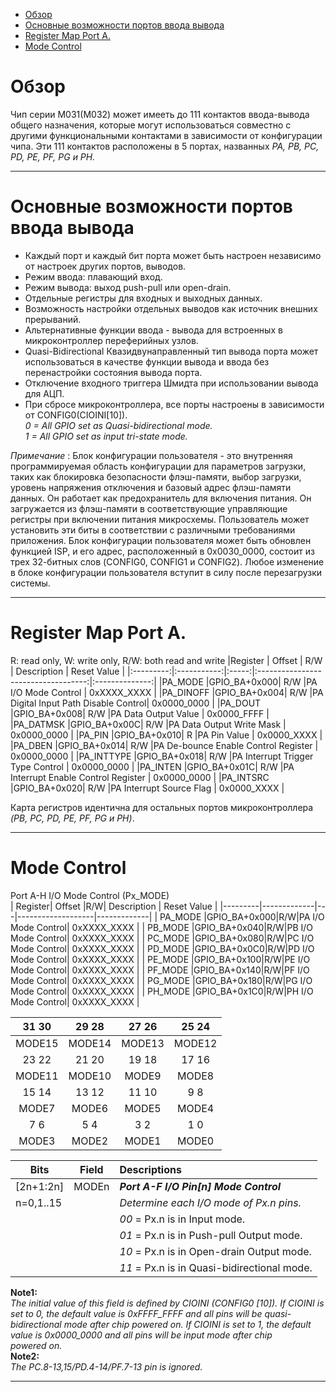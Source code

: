 * [Обзор](#Обзор)
* [Основные возможности портов ввода вывода](#Основные-возможности-портов-ввода-вывода)
* [Register Map Port A.](#Register-Map-Port-A.)
* [Mode Control](#Mode-Control)  
# Обзор   
Чип серии M031(М032) может имееть до 111 контактов ввода-вывода общего назначения, которые могут использоваться совместно
с другими функциональными контактами в зависимости от конфигурации чипа. Эти 111 контактов расположены в 5 портах, названных
*PA, PB, PC, PD, PE, PF, PG и PH.*
***
# Основные возможности портов ввода вывода  
- Каждый порт и каждый бит порта может быть настроен независимо от настроек других портов, выводов.
- Режим ввода: плавающий вход.
- Режим вывода: выход push-pull или open-drain.
- Отдельные регистры для входных и выходных данных.
- Возможность настройки отдельных выводов как источник внешних прерываний.
- Альтернативные функции ввода - вывода для встроенных в микроконтроллер переферийных узлов.
- Quasi-Bidirectional Квазидвунаправленный тип вывода порта может использоваться в качестве функции вывода и ввода без
  перенастройки состояния вывода порта.
- Отключение входного триггера Шмидта при использовании вывода для АЦП.  
- При сбросе микроконтроллера, все порты настроены в зависимости от CONFIG0(CIOINI[10]).  
*0 = All GPIO set as Quasi-bidirectional mode.*  
*1 = All GPIO set as input tri-state mode.*
  
*Примечание* : Блок конфигурации пользователя - это внутренняя программируемая область конфигурации для параметров загрузки, таких как 
блокировка безопасности флэш-памяти, выбор загрузки, уровень напряжения отключения и базовый адрес флэш-памяти данных. Он работает как предохранитель для включения питания. Он загружается из флэш-памяти в соответствующие управляющие регистры при включении питания микросхемы. Пользователь может установить эти биты в соответствии с различными требованиями приложения.
Блок конфигурации пользователя может быть обновлен функцией ISP, и его адрес, расположенный в 0x0030_0000, состоит из трех 32-битных слов (CONFIG0, CONFIG1 и CONFIG2). Любое изменение в блоке конфигурации пользователя вступит в силу после перезагрузки системы.  
***
# Register Map Port A.  
R: read only, W: write only, R/W: both read and write
|Register   |    Offset   | R/W   |          Description                |   Reset Value  |
|:---------:|:-----------:|:-----:|:-----------------------------------:|:--------------:|
|PA_MODE    |GPIO_BA+0x000| R/W   |PA I/O Mode Control                  |   0xXXXX_XXXX  |
|PA_DINOFF  |GPIO_BA+0x004| R/W   |PA Digital Input Path Disable Control|   0x0000_0000  |
|PA_DOUT    |GPIO_BA+0x008| R/W   |PA Data Output Value                 |   0x0000_FFFF  |
|PA_DATMSK  |GPIO_BA+0x00C| R/W   |PA Data Output Write Mask            |   0x0000_0000  |
|PA_PIN     |GPIO_BA+0x010| R     |PA Pin Value                         |   0x0000_XXXX  |
|PA_DBEN    |GPIO_BA+0x014| R/W   |PA De-bounce Enable Control Register |   0x0000_0000  |
|PA_INTTYPE |GPIO_BA+0x018| R/W   |PA Interrupt Trigger Type Control    |   0x0000_0000  |
|PA_INTEN   |GPIO_BA+0x01C| R/W   |PA Interrupt Enable Control Register |   0x0000_0000  |
|PA_INTSRC  |GPIO_BA+0x020| R/W   |PA Interrupt Source Flag             |   0x0000_XXXX  |  

Карта регистров идентична для остальных портов микроконтроллера *(PB, PC, PD, PE, PF, PG и PH)*.  
***
#  Mode Control
Port A-H I/O Mode Control (Px_MODE)  
 | Register|    Offset   |R/W|    Description    | Reset Value |
 |---------|-------------|---|-------------------|-------------|
 | PA_MODE |GPIO_BA+0x000|R/W|PA I/O Mode Control| 0xXXXX_XXXX |
 | PB_MODE |GPIO_BA+0x040|R/W|PB I/O Mode Control| 0xXXXX_XXXX |
 | PC_MODE |GPIO_BA+0x080|R/W|PC I/O Mode Control| 0xXXXX_XXXX |
 | PD_MODE |GPIO_BA+0x0C0|R/W|PD I/O Mode Control| 0xXXXX_XXXX |
 | PE_MODE |GPIO_BA+0x100|R/W|PE I/O Mode Control| 0xXXXX_XXXX |
 | PF_MODE |GPIO_BA+0x140|R/W|PF I/O Mode Control| 0xXXXX_XXXX |
 | PG_MODE |GPIO_BA+0x180|R/W|PG I/O Mode Control| 0xXXXX_XXXX |
 | PH_MODE |GPIO_BA+0x1C0|R/W|PH I/O Mode Control| 0xXXXX_XXXX |

 | 31 30 | 29 28 | 27 26 | 25 24 |
 |:-----:|:-----:|:-----:|:-----:|
 |MODE15 |MODE14 |MODE13 |MODE12 |
 | 23 22 | 21 20 | 19 18 | 17 16 |
 |MODE11 |MODE10 |MODE9  |MODE8  |
 |15 14  |13 12  |11 10  | 9 8   |
 |MODE7  |MODE6  |MODE5  |MODE4  |
 |  7 6  |  5 4  |  3 2  |  1 0  |
 | MODE3 | MODE2 | MODE1 | MODE0 |  

 |   Bits  |Field     |Descriptions                                                                                                   |
 |---------|----------|:--------------------------------------------------------------------------------------------------------------|
 |[2n+1:2n]|MODEn     |**_Port A-F I/O Pin[n] Mode Control_**                                                                           |
 |n=0,1..15|          |*Determine each I/O mode of Px.n pins.*                                                                          |
 |         |          |*00* = Px.n is in Input mode.                                                                                    |
 |         |          |*01* = Px.n is in Push-pull Output mode.                                                                         |
 |         |          |*10* = Px.n is in Open-drain Output mode.                                                                        |
 |         |          |*11* = Px.n is in Quasi-bidirectional mode.                                                                      |
 
 **Note1:**  
 *The initial value of this field is defined by CIOINI (CONFIG0 [10]). If CIOINI is set to 0, the default value is 0xFFFF_FFFF and all pins will be quasi-bidirectional mode after 
 chip powered on. If CIOINI is set to 1, the default value is 0x0000_0000 and all pins will be input mode after chip   
 powered on.*  
 **Note2:**  
 *The PC.8-13,15/PD.4-14/PF.7-13 pin is ignored.*
 ***
